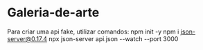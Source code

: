 # Galeria-de-arte
Para criar uma api fake,  utilizar comandos:
npm init -y
npm i json-server@0.17.4
npx json-server api.json --watch --port 3000

